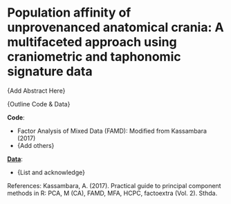 # Population affinity of unprovenanced anatomical crania: A multifaceted approach using craniometric and taphonomic signature data

{Add Abstract Here}

{Outline Code & Data}

<b>Code</b></u>:
- Factor Analysis of Mixed Data (FAMD): Modified from Kassambara (2017)
- {Add others}

<b><u>Data</b></u>:
- {List and acknowledge}



References:
Kassambara, A. (2017). Practical guide to principal component methods in R: PCA, M (CA), FAMD, MFA, HCPC, factoextra (Vol. 2). Sthda.

